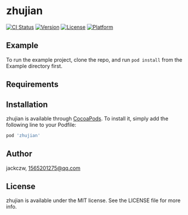 # zhujian

[![CI Status](https://img.shields.io/travis/jackczw/zhujian.svg?style=flat)](https://travis-ci.org/jackczw/zhujian)
[![Version](https://img.shields.io/cocoapods/v/zhujian.svg?style=flat)](https://cocoapods.org/pods/zhujian)
[![License](https://img.shields.io/cocoapods/l/zhujian.svg?style=flat)](https://cocoapods.org/pods/zhujian)
[![Platform](https://img.shields.io/cocoapods/p/zhujian.svg?style=flat)](https://cocoapods.org/pods/zhujian)

## Example

To run the example project, clone the repo, and run `pod install` from the Example directory first.

## Requirements

## Installation

zhujian is available through [CocoaPods](https://cocoapods.org). To install
it, simply add the following line to your Podfile:

```ruby
pod 'zhujian'
```

## Author

jackczw, 1565201275@qq.com

## License

zhujian is available under the MIT license. See the LICENSE file for more info.
